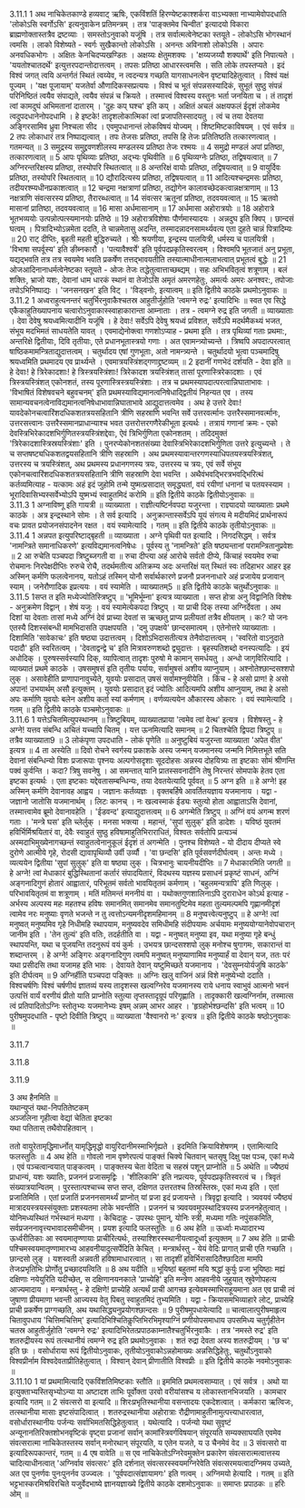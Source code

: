 

  
3.11.1
1 अथ नाचिकेतकाण्डे हव्यवाट् ऋषिः, एकविंशतिं हिरण्येष्टकाश्शर्करा वाऽभ्यक्ता नाभ्यामेवोपदधाति 'लोकोऽसि स्वर्गोऽसि' इत्यनुवाकेन प्रतिमन्त्रम् । तत्र 'पाङ्क्तमेव चिन्वीत' इत्यादयो विकारा ब्राह्मणोक्तास्तत्रैव द्रष्टव्याः । समस्तोऽनुवाको यजूंषि । तत्र सर्वात्मत्वेनेष्टका स्तयूते - लोकोऽसि भोगस्थानं त्वमसि । लाको विशेष्यते - स्वर्गः सुखैकान्तो लोकोऽसि । अनन्तः अविनाशो लोकोऽसि । अपारः अनवधिकभोगः । अक्षितः केनचिदप्यखण्डितः । अक्षय्यः क्षेतुमशक्यः । 'क्षय्यजय्यौ शक्यार्थे' इति निपात्यते । 'ययतोश्चातदर्थे' इत्युत्तरपदान्तोदात्तत्वम् । तपसः प्रतिष्ठा आधारस्त्वमसि । सति लोके तपस्तप्यते । इदं विश्वं जगत् त्वयि अन्तर्गतं स्थितं त्वय्येव, न त्वदन्यत्र गच्छति यागसाधनत्वेन वृष्ट्यादिहेतुत्वात् । विश्वं यक्षं पूज्यम् । 'यक्ष पूजायाम्' यजतेर्वा औणादिकस्सप्रत्ययः । विश्वं च भूतं संपन्नसस्यादिकं, सुभूतं सुष्ठु संपन्नं परिनिष्ठितं त्वयैव संपाद्यते, त्वयैव संपन्नं च क्रियते । तस्मात्त्वं विश्वस्य वस्तुनः भर्ता जनयिता च । तं तादृशं त्वां कामदुघं अभिमतानां दातारम् । 'दुहः कप् घश्च' इति कप् । अक्षितं अचलं अक्षयफलं ईदृशं लोकमेव त्वदुपदधानेनोपदधामि । हे इष्टके! तादृशलोकात्मिकां त्वां प्रजापतिस्सादयतु । त्वं च तया देवतया अङ्गिरसामिव ध्रुवा निश्चला सीद । एवमुपधानान्तं लोकविषयं योज्यम् । शिष्टमिष्टकाविषयम् । एवं सर्वत्र ॥
2 तपः लोकाधारं तत्र निष्पाद्यत्वात् । तपः तेजसः प्रतिष्ठा, तपसि हि तेजः प्रतितिष्ठति तत्कारणत्वात् । गतमन्यत् ॥
3 समुद्रस्य समुद्द्रवणशीलस्य मण्डलस्य प्रतिष्ठा तेजः रश्मयः ॥
4 समुद्रो मण्डलं अपां प्रतिष्ठा, तत्कारणत्वात् ॥
5 आपः पृथिव्याः प्रतिष्ठा, अद्भ्यः पृथिवीति ॥
6 पृथिव्यग्नेः प्रतिष्ठा, तद्विषयत्वात् ॥
7 अग्निरन्तरिक्षस्य प्रतिष्ठा, तस्योपरि स्थितत्वात् ॥
8 अन्तरिक्षं वायोः प्रतिष्ठा, तद्विषयत्वात् ॥
9 वायुर्दिवः प्रतिष्ठा, तस्योपरि स्थितत्वात् ॥
10 द्यौरादित्यस्य प्रतिष्ठा, तद्विषयत्वात् ॥
11 आदित्यश्चन्द्रमसः प्रतिष्ठा, तदीयरश्म्यधीनप्रकाशत्वात् ॥
12 चन्द्रमा नक्षत्राणां प्रतिष्ठा, तद्योगेन कालावच्छेदकत्वान्नक्षत्राणाम् ॥
13 नक्षत्राणि संवत्सरस्य प्रतिष्ठा, तैरारब्धत्वात् ॥
14 संवत्सर ऋतूनां प्रतिष्ठा, तदवयवत्वात् ॥
15 ऋतवो मासानां प्रातिष्ठा, तदवयवत्वात् ॥
16 मासा अर्धमासानाम् ॥
17 अर्धमासा अहोरात्रयोः ॥
18 अहोरात्रे भूतभव्ययोः उत्पन्नोत्पत्स्यमानयोः प्रतिष्ठे ॥
19 अहोरात्रविशेषाः पौर्णमास्यादयः । अन्नदुघ इति क्विप् । छान्दसं घत्वम् । पित्रादिभ्योऽन्नमेता ददति, ते चान्नमेतासु अदन्ति, तस्मादन्नादनसामर्थ्यवत्य एता दुहते चान्नं पित्रादिम्यः ॥
20 राट् दीप्तिः, बृहती महती बुद्धिरुच्यते । श्रीः श्रयणीया, इन्द्रस्य पालयित्री, धर्मस्य च पालयित्री । 'विभाषा सपर्वूस्य' इति ङीब्नकारौ । 'पत्यावैश्वर्ये' इति पूर्वपदप्रकृतिस्वरत्वम् । विश्वमपि भूतजातं अनु प्रभूता, यद्यद्भवति तत्र तत्र स्वयमेव भवति प्रकर्षेण तत्तद्भावयतीति तस्यात्माधीनात्मलाभत्वात् प्रभूतत्वं बुद्धेः ॥
21 ओजआदिनानाधर्मत्वेनेष्टका स्तूयते - ओजः तेजः तद्धेतुत्वात्ताच्छब्द्यम् । सहः अभिभवितृत्वं शत्रूणाम् । बलं शक्तिः, भ्राजो यशः, देवानां धाम धारकं स्थानं वा तेजोऽसि अमृतं अमरणहेतुः, अमर्त्यः अमरः अनश्वर:, तपोजाः तपोऽभिनिष्पाद्यः । 'जनसनखन' इति विट् । 'विड्वनोः, इत्यात्वम् ॥
इति द्वितीये काठके प्रथमोऽनुवाकः ॥  
3.11.2
1 अध्वराहुत्यनन्तरं चतुर्भिरनुवाकैश्चतस्र आहुतीर्जुहोति 'त्वमग्ने रुद्रः' इत्यादिभिः ॥ स्वत एव सिद्धे एकैकाहुतिख्यापनाय चत्वारोऽनुवाकास्स्वाहाकारान्ता आम्नाताः । तत्र - त्वमग्ने रुद्र इति जगती ॥ व्याख्याताः । देवा देवेषु श्रयध्वमित्यादीनि यजूंषि । हे देवाः! सर्वेऽपि देवेषु श्रयध्वं प्रविशत, सर्वेऽपि मदर्थमैकथ्यं भजत, संभूय मदभिमतं साधयतेति यावत् । एवमाद्येनोक्त्वा गणशोऽप्याह - प्रथमा इति । तत्र पृथिव्यां गताः प्रथमा:, अन्तरिक्षे द्वितीयाः, दिवि तृतीयाः, एते प्रधानभूतास्त्रयो गणाः । अत एवामन्त्र्योच्यन्ते । त्रिष्वपि अपदात्परत्वात् षाष्ठिकमामन्त्रिताद्युदात्तत्वम् । चतुर्थादय एषां गुणभूताः, अतो नामन्त्र्यन्ते । चतुर्थादयो भूत्वा पञ्चमादिषु श्रयध्वमिति प्रथमादय एव प्रार्थ्यन्ते । एवमात्रयस्त्रिंशद्गणाद्द्रष्टव्यम् ॥
2 इदानीं गणभेदं दर्शयति - देवा इति ॥ हे देवाः! हे त्रिरेकादशाः! हे त्रिस्त्रयस्त्रिंशाः! त्रिरेकादश त्रयस्त्रिंशत् तासां पूरणास्त्रिरेकादशाः । एवं त्रिस्त्रयस्त्रिंशत् एकोनशतं, तस्य पूरणास्त्रिस्त्रयस्त्रिंशाः । तत्र च प्रथमस्यापदात्परत्वान्निघाताभावः । 'विभाषितं विशेषवचने बहुवचनम्' इति प्रथमस्याविद्यमानत्वनिषेधाद्द्वितीयं निहन्यत एव । तस्य सामान्यवचनत्वेनाविद्यमानत्वनिषेधाभावान्निघाताभावे आद्युदात्तत्वमेव । अथ हे उत्तरे देवाः! यावदेकोनचत्वारिंशदधिकशतत्रयसहितानि त्रीणि सहस्राणि भवन्ति सर्वे उत्तरवर्त्मानः उत्तरैस्समानवर्त्मानः, उत्तरसत्त्वानः उत्तरैस्समानप्राधान्याश्च भवत उत्तरोत्तरगणैरेकीभूता इत्यर्थः । तत्रायं गणानां क्रमः - एको देवस्त्रिभिरेकादशभिर्गुणितस्त्रयस्त्रिंशद्देवाः, ऐवं त्रिभिर्गुणिता एकोनशतम् । तदिदमुक्तं 'त्रिरेकादशास्त्रिस्रयस्त्रिंशाः' इति । पुनरप्येकोनशतसंख्या देवास्त्रिभिरेकादशभिर्गुणिता उत्तरे इत्युच्यन्ते । ते च सप्तषष्ट्यधिकशतद्वयसहितानि त्रीणि सहस्राणि । अथ प्रथमस्यावान्तरगणस्याधिपतयस्त्रयस्त्रिंशत्, उत्तरस्य च त्रयस्त्रिंशत्, अथ प्रथमस्य प्रधानगणस्य त्रयः, उत्तरस्य च त्रयः, एवं सर्वे संभूय एकोनचत्वारिंशदधिकशतत्रयसहितानि त्रीणि सहस्राणि देवा भवन्ति । अथैवंभवद्भिरत्रभवद्भिरित्थं कर्तव्यमित्याह - यत्कामः अहं इदं जुहोमि तन्मे युष्मत्प्रसादात् समृद्ध्यतां, वयं रयीणां धनानां च पतयस्स्याम । भूरादिवासिभ्यस्सर्वेभ्योऽपि युष्मभ्यं स्वाहुतमिदं करोमि ॥
इति द्वितीये काठके द्वितीयोऽनुवाकः ॥  
3.11.3
1 अग्नाविष्णू इति गायत्री ॥ व्याख्याता । राज्ञीत्यष्टिर्नवपदा यजुरन्ता । राज्ञ्यादयो व्याख्याताः प्रथमे काठके । अत्र इन्द्रस्थाने सोमः । ते सर्व इत्यादि । अनुक्रान्तास्सर्वेऽपि यूयं संगत्य मे मदीयमिदं प्रार्थनारूपं वचः प्रावत प्रयोजनसंपादनेन रक्षत । वयं स्यामेत्यादि । गतम् ॥
इति द्वितीये काठके तृतीयोऽनुवाकः ॥  
3.11.4
1 अन्नपत इत्युपरिष्टाद्बृहती ॥ व्याख्याता । अग्ने पृथिवी पत इत्यादि । निगदसिद्धम् । सर्वत्र 'नामन्त्रिते समानाधिकरणे' इत्यविद्यमानत्वनिषेधः । पूर्वस्य तु 'नामन्त्रिते' इति षष्ठ्यन्तानां परामन्त्रितानुप्रवेशः ॥
2 आ रुचेति पञ्चपदा त्रिष्टुब्जगती वा ॥ रुचा दीप्त्या अहं आरोचे सर्वतो दीप्ये, किंचाहं स्वयमेव रुचा रोचमानः निरपेक्षदीप्तिः रुरुचे रोचै, तदर्थमतीत्य अतिक्रम्य अदः अन्तरिक्षं यत् स्थितं स्वः तदिहाभर आहर इह अस्मिन् कर्मणि फलत्वेनानय, यतोऽहं तस्मिन् योनौ सर्वार्थकारणे प्रजनौ प्रजननाधारे अहं प्रजायेय प्रजावान् स्याम् । जनेरौणादिक इप्रत्ययः । वयं स्यामेति । व्याख्यातम्5 ॥
इति द्वितीये काठके चतुर्थोऽनुवाकः ॥  
3.11.5
1सप्त त इति मध्येज्योतिस्त्रिष्टुप् ॥ 'भूमिर्भूम्ना' इत्यत्र व्याख्याता । सप्त होत्रा अनु विद्वानिति विशेषः - अनुक्रमेण विद्वान् । शेषं यजुः । वयं स्यामेत्येकपदा त्रिष्टुप् । या प्राची दिक् तस्या अग्निर्देवता । अथ दिशां या देवताः तासां मध्ये अग्निं देवं प्राच्या देवतां स ऋच्छतु प्राप्य प्रलीयतां तत्रैव क्षीयताम् । कः? यो जनः एतस्यै दिशस्संबन्धी मामभिदासति उपक्षपयति । 'दमु उपक्षये' छान्दसमात्वम् । एतेनोत्तरे व्याख्याताः । दिशामिति 'सावेकाचः' इति षष्ठ्या उदात्तत्वम् । दिशोऽभिदासतीत्यत्र तेनैवोदात्तत्वम् । 'स्वरितो वाऽनुदाते पदादौ' इति स्वरितत्वम् । 'देवताद्वन्द्वे च' इति मित्रावरुणशब्दो द्व्युदात्तः । बृहस्पतिशब्दो वनस्पत्यादिः । इयं अधोदिक् । पुरुषस्सर्वस्यापि दिक्, व्यापित्वात् तादृशः पुरुषो मे कामान् समर्धयतु । अन्धो जागृविरित्यादि । व्याख्यातं प्रथमे काठके । उषसमुषसं इति तृतीयः पर्यायः, सर्वामुषसं अशीय व्याप्नुयाम् । अश्नोतेश्छान्दसश्शपो लुक् । असावेहीति प्राणापानावुच्येते, युवयोः प्रसादात् उषसं सर्वामश्नुवीयेति । किंच - हे असो प्राण! हे असो अपान! उभयार्थम् असौ इत्युक्तम् । युवयोः प्रसादात् इदं ज्योतिः आदित्यमपि अशीय आप्नुयाम्, तथा हे असो अपः कर्माणि युवयोः बलेन अशीय कर्ता स्यां कर्मणाम् । वर्णव्यत्ययेन औकारस्य ओकारः । वयं स्यामेत्यादि । गतम् ॥
इति द्वितीये काठके पञ्चमोऽनुवाकः ॥  
3.11.6
1 यत्तेऽचितमित्युपस्थानम् ॥ त्रिष्टुबियम्, व्याख्यातप्राया 'त्वमेव त्वां वेत्थ' इत्यत्र । विशेषस्तु - हे अग्ने! यत्तव संबन्धि अचितं यच्चापि चितम् । यत्त ऊनमित्यादि समानम् ॥
2 चितश्चेति द्विपदा त्रिष्टुप् ॥ तत्रैव व्याख्याता9 ॥
3 लोकंपृणा उपदधाति - लोकं पृणेति ॥ अनुष्टुबियं यजुरन्ता व्याख्याता 'अपेत वीत' इत्यत्र ॥
4 ता अस्येति ॥ दिवो रोचने स्वर्गस्य प्रकाशके अस्य जन्मन् यजमानस्य जन्मनि निमित्तभूते सति देवानां संबन्धिन्यो विशः प्रजारूपाः पृश्नयः अल्पगोसदृशाः सूददोहसः अन्नस्य दोहयित्र्यः ता इष्टकाः सोमं श्रीणन्ति पक्वं कुर्वन्ति । कदा? त्रिषु सवनेषु । आ समन्तात् यानि प्रातस्सवनादीनि तेषु निरन्तरं सोमपाके हेतव एता इष्टका इत्यर्थः । एता इष्टकाः यद्देवतासम्बन्धिन्यः, तया देवतयेत्यादि पूर्ववत् ॥
5 अग्न इति ॥ हे अग्ने! इह अस्मिन् कर्मणि देवानावह आह्वय । जज्ञानः कर्तव्यज्ञः । वृक्तबर्हिषे आवर्तितयज्ञाय यजमानाय । यद्वा - जज्ञानो जातोसि यजमानार्थम् । लिटः कानच् । नः खल्वस्माकं ईड्यः स्तुत्यो होता आह्वाताऽसि देवानां, तस्मात्त्वामेव ब्रूमो देवानावहेति । 'ईडवन्द' इत्याद्युदात्तत्वम् ॥
6 अगन्मेति त्रिष्टुप् ॥ अग्निं वयं अगन्म शरणं गताः । 'मन्त्रे घस' इति च्लेर्लुक् । मनसा भक्त्या । महान्तं, 'सुपां सुलुक्' इति डादेशः । यविष्ठं युवतमं हविर्भिर्मिश्रयितारं वा, देवैः स्वाहुतं सुष्ठु हविषामाहुतिभिराराधितं, विश्वतः सर्वतोपि प्रत्यञ्चं अस्मदाभिमुख्येनागच्छन्तं स्वाहुतत्वेनानुकूलं ईदृशं तं अगन्मेति । पुनश्च विशेष्यते - यो दीदाय दीप्यते स्वे दुरोणे आत्मीये गृहे, रोदसी द्यावापृथिव्यौ उर्वी उर्व्यौ । 'वा छन्दसि' इति पूर्वसवर्णदीर्घत्वम् । अन्तः मध्ये । व्यत्ययेन द्वितीया 'सुपां सुलुक्' इति वा षष्ठ्या लुक् । चित्रभानुः चायनीयदीप्तिः ॥
7 मेधाकारमिति जगती ॥ हे अग्ने! त्वां मेधाकारं बुद्धिस्थितानां कर्तारं संपादयितारं, विदथस्य यज्ञस्य प्रसाधनं प्रकृष्टं साधनं, अग्निं अङ्गनादिगुणं होतारं आह्वातारं, परिभूतमं सर्वतो भावयितृतमं कर्मणाम् । 'बहुलमन्यत्रापि' इति णिलुक् । परिभावयितृतमं वा शत्रूणाम् । मतिं मतिमन्तं मननीयं वा । यथोक्तगुणशालिनाऽपि दुराराधेन कोऽर्थ इत्याह - अर्भस्य अल्पस्य महः महतश्च हविषः समानमित् समानमेव समानतुष्टिमेव महता तुल्यमल्पमपि गृह्णानमीदृशं त्वामेव नरः मनुष्याः वृणते भजन्ते न तु त्वत्तोऽन्यमनीदृशमहिमानम् ॥
8 मनुष्वत्त्वेत्यनुष्टुप् ॥ हे अग्ने! त्वां मनुष्वत् मनुष्यमिव गृहे निधीमहि स्थापयाम, मनुष्यवदेव समिधीमहि संदीपयामः अर्चयामः मनुष्ययोग्यानेवोपचारान् जानीम इति । 'तेन तुल्यं' इति वतिः, तदर्हतीति वा । यद्वा - मनुष्वत् मनुष्या इव, यथा मनुष्या गृहे बन्धुं स्थापयन्ति, यथा च पूजयन्ति तदनुरूपं वयं कुर्मः । उभयत्र छान्दसश्शपो लुक् मनोश्च षुगागमः, सकारान्तं वा शब्दान्तरम् । हे अग्ने! अङ्गिरः अङ्गनादिगुण त्वमपि मनुष्वत् मनुष्याणामिव मनुष्यार्हं वा देवान् यज, ततः परं यथा प्रसीदसि तथा यजामह इति भावः । देवायते देवान् यष्टुमिच्छते यजमानाय । 'देवसुम्नयोर्यजुषि काठके' इति दीर्घत्वम् ॥
9 अग्निर्हीति पञ्चपदा पङ्क्तिः ॥ अग्निः खलु वाजिनं अन्नं विशे मनुष्येभ्यो ददाति । विश्वचर्षणिः विश्वं चर्षणीयं ज्ञातव्यं यस्य तादृशस्स खल्वग्निरेव यजमानस्य राये धनाय स्वाभुवं आत्मनो भवनं उत्पत्तिं वार्यं वरणीयं प्रीतो याति प्राप्नोति स्तुत्या तृप्तस्तादृग्रूपं परिगृह्णाति । तादृक्कारी खल्वग्निर्नाम, तस्मात्स त्वं प्रतिपादितोऽग्निः स्तोतृभ्यः यजमानेभ्यः इषम् अन्नम् आभर आहर । 'हृग्रहोर्भश्छन्दसि' इति भत्वम् ॥
10 पुरीषमुपदधाति - पृष्टो दिवीति त्रिष्टुप् ॥ व्याख्याता 'वैश्वानरो नः' इत्यत्र ॥
इति द्वितीये काठके षष्ठोऽनुवाकः ॥  

3.11.7

3.11.8

3.11.9

3 अथ हैनमिति ॥  
यथान्युप्तं यथा-निपतितेष्टकम्  
अञ्जलिना गृहीत्वा वेद्यां चेतिता इष्टका  
यथा पतितास् तथैवोपहितवान् । 

ततो वायुरेतामृद्धिमार्ध्नोत् यामृद्धिमृद्धो वायुरिदानीमस्माभिर्गृह्यते । इदमिति क्रियाविशेषणम् । एतामित्यादि फलस्तुतिः ॥
4 अथ हेति ॥ गोवलो नाम वृष्णेरपत्यं पाङ्क्तं चिक्ये चितवान् चतसृषु दिक्षु पक्ष पञ्च, एकां मध्ये । एवं पञ्चत्वान्वयात् पाङ्कत्वम् । पाङ्क्तस्य चेता वेदिता च सहस्रं पशून् प्राप्नोति ॥
5 अथेति ॥ ज्यैष्ठ्यं प्राधान्यं, यशः ख्यातिः, प्रजननं प्रजासमृद्विः । 'शीलिकामि' इति नप्रत्ययः, पूर्वपदप्रकृतिस्वरत्वं च । त्रिवृतं संख्यात्रयान्वितम् । पुरस्तात्पश्चाच्च सप्त सप्त, दक्षिणत उत्तरतश्च तिस्रस्तिस्रः, एकां मध्य इति । एतां प्रजातिमिति । एतां प्रजातिं प्रजननसामर्थ्यं प्राप्नोत् यां प्रजा इदं प्रजायन्ते । त्रिवृद्वा इत्यादि । त्र्यवयवं ज्यैष्ठ्यं मात्रादयस्त्रयस्संयुक्ताः प्रशस्यतमा लोके भवन्तीति । प्रजननं च त्र्यवयवमुपस्थादित्रयस्य प्रजननहेतुत्वात् । योनिमध्यस्थितं गर्भस्थानं मध्यगा । केचिदाहुः - उपस्थः पुमान्, योनिः स्त्री, मध्यमा गतिः नपुंसकमिति, सर्वप्रजननावृत्त्यभावादसमीचीनम् । प्रयश इत्यादि फलस्तुतिः ॥
6 अथ हेति ॥ ऊर्ध्वाः मध्यादारभ्य ऊर्ध्वरीतिकाः आ स्वयमातृण्णायाः प्राचीरित्यर्थः, तस्याश्शिरस्स्थानीयत्वादूर्ध्वा इत्युक्तम् ॥
7 अथ हेति ॥ प्राचीः पश्चिमस्वयमातृण्णामारभ्य आहवनीयादुत्सर्पेदिति केचित् । मन्त्रार्थस्तु - येयं वेदिः प्रागात् प्राची एति गच्छति । छान्दसो लुङ् । यशस्वती अन्नवती हविषामाधारत्वात् । सा तादृशीं हविर्भिरासादितैश्छादिता मामपि तेजःप्रभृतिभिः प्रोर्णोतु प्रच्छादयत्विति ॥
8 अथ यदीति ॥ भूयिष्ठां बहुतमां मयि श्रद्धां कुर्युः प्रजा भूयिष्ठाः मह्यं दक्षिणाः नयेयुरिति यदीच्छेत्, स दक्षिणानयनकाले 'प्राच्येहि' इति मन्त्रेण आहवनीये जुहुयात् स्रुवेणोपहत्य आज्यमादाय । मन्त्रार्थस्तु - हे दक्षिणे! प्राच्येहि अत्यर्थं प्राची आगच्छ इत्येवमस्माभिराहूयमाना अत एव प्राची त्वं जुषाणा प्रीयमाणा भवन्ती आज्यस्य वेतु पिबतु स्वाहुतमिदं तुभ्यमिति । यद्वा - क्रियासमभिव्याहारे लोट्, प्राच्येहि प्राची प्रकर्षेण प्राग्गच्छति, अथ यथासिद्ध्यनुप्रयोगश्छान्दसः ॥
9 पुरीषमुपधायेत्यादि ॥ चात्वालात्पुरीषमाहृत्य चितावुपधाय 'चित्तिमचित्तिम्' इत्यादिभिश्चितिकॢप्तिभिरभिमृश्याग्निं प्रणीयोपसमाधाय उपसमिध्य चतुर्गृहीतेन चतस्र आहुतीर्जुहोति 'त्वमग्ने रुद्रः' इत्यादिभिरेतत्प्रपाठकाम्नातैश्चतुर्भिरनुवाकैः । तत्र 'नमस्ते रुद्र' इति शतरुद्रीयस्य रूपं तत्स्थानीयं त्वमग्ने रुद्र इति प्रथमोऽनुवाकः । शतं रुद्रा देवता अस्य शतरुद्रीयम् । 'छ च' इति छः । वसोर्धाराया रूपं द्वितीयोऽनुवाकः, तृतीयोऽनुवाकोऽन्नहोमाख्यः अन्नसिद्धिहेतुः, चतुर्थोऽनुवाको विश्वप्रीर्नाम विश्वदेवताप्रीतिहेतुत्वात् । विश्वान् देवान् प्रीणातीति विश्वप्रीः ॥
इति द्वितीये काठके नवमोऽनुवाकः ॥  
3.11.10
1 यां प्रथमामित्यादि एकविंशतिमिष्टकाः स्तौति ॥ इममिति प्रथमत्वसाम्यात् । एवं सर्वत्र । अथो या इत्युक्ताभ्यस्तिसृभ्योऽन्या या अष्टादश ताभिः पूर्वोक्ता उरवो वरीयांसश्च य लोकास्तानभिजयति । कामचार इत्यादि गतम् ॥
2 संवत्सरो वा इत्यादि ॥ शिरःप्रभृतिस्थानीया वसन्तादयः एकदेशत्वात् । कर्मकारा ऋत्विजः, तत्स्थानीया मासाः इष्टसंपादित्वात् । शतरुद्रस्थानीया अहोरात्राः रौद्रीणामाहुतीनामुत्पत्त्याधारत्वात, वसोर्धारास्थानीयः पर्जन्यः सर्वाभिमतसिद्धिहेतुत्वात् । यथेत्यादि । पर्जन्यो यथा सुवृष्टं अन्यूनानतिरिक्तशोभनवृष्टिकं वृष्ट्वा प्रजानां सर्वान् कामांस्त्रिवर्गविषयान् संपूरयति सम्यक्साघयति एवमेव संवत्सरात्मा नाचिकेतस्तस्य सर्वान् मनोरथान् संपूरयति, य एतेन यजते, य उ चैनमेवं वेद ॥
3 संवत्सरो वा इत्यादिरूपकान्तरं, गतम् ॥
4 एष वावेति ॥ स एव नाचिकेतोऽग्निरेवमुक्तेन प्रकारेण संवत्सरात्मत्वात्तस्य चादित्याधीनत्वात् 'अग्निर्वाव संवत्सरः' इति दर्शनात् संवत्सरस्स्वयमग्निरेवेति संवत्सरमयत्वादग्निमय उच्यते, अत एव पुनर्णवः पुनःपुनर्नव उज्ज्वलः । 'पूर्वपदात्संज्ञायामगः' इति णत्वम् । अग्निमयो हेत्यादि । गतम् ॥
इति भट्टभास्करमिश्रविरचिते यजुर्वेदभाष्ये ज्ञानयज्ञाख्ये द्वितीये काठके दशमोऽनुवाकः ॥
समाप्तः प्रपाठकः ॥
हरिः ओम् ॥  
